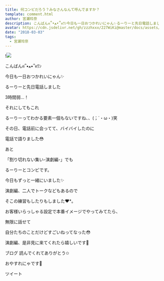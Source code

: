 ```yaml
---
title: 何コンビだろう？みなさんなんて呼んでますか？
template: comment.html
author: 宮瀬玲奈
description: こんばんฅ՞•ﻌ•՞ฅﾜﾝ今日も一日おつかれいにゃん✨るーりーと先日電話しました3時間弱...！それにしてもこれるーりーってわかる要素一個もない...
avatar: https://cdn.jsdelivr.net/gh/zzzhxxx/227WiKi@master/docs/assets/photo/avatar/reina.jpg
date: "2018-03-03"
tags:
  - 宮瀬玲奈
---
```


!![](https://cdn.jsdelivr.net/gh/227WiKi/227WiKi-image@master/blog-image/reina-2018-03-03_1.jpg)





こんばんฅ՞•ﻌ•՞ฅﾜﾝ



今日も一日おつかれいにゃん✨






るーりーと先日電話しました










3時間弱...！






それにしてもこれ

るーりーってわかる要素一個もないですね、、(；´・ω・)笑





その日、電話前に会ってて、バイバイしたのに

電話で語りました😳















あと

「割り切れない集い-演劇編-」でも

るーりーとコンビです。



今日もずっと一緒にいました✨




演劇編、二人でトークなどもあるので

そこの練習もしたりもしました❤︎*。




お客様いらっしゃる設定で本番イメージでやってみてたら、

無限に話せて

自分たちのことだけどすごいねってなった😳









演劇編、是非見に来てくれたら嬉しいです💓









ブログ
読んでくれてありがとう✩




おやすれにゃです💓


ツイート



